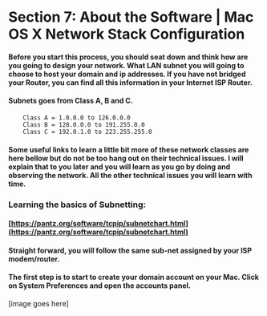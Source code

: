 # Section 7: About the Software | Mac OS X Network Stack Configuration

#### Before you start this process, you should seat down and think how are you going to design your network. What LAN subnet you will going to choose to host your domain and ip addresses. If you have not bridged your Router, you can find all this information in your Internet ISP Router.

#### Subnets goes from Class A, B and C.

```
    Class A = 1.0.0.0 to 126.0.0.0
    Class B = 128.0.0.0 to 191.255.0.0
    Class C = 192.0.1.0 to 223.255.255.0
```

#### Some useful links to learn a little bit more of these network classes are here bellow but do not be too hang out on their technical issues. I will explain that to you later and you will learn as you go by doing and observing the network. All the other technical issues you will learn with time.

### Learning the basics of Subnetting:
#### [https://pantz.org/software/tcpip/subnetchart.html](https://pantz.org/software/tcpip/subnetchart.html)

#### Straight forward, you will follow the same sub-net assigned by your ISP modem/router.

#### The first step is to start to create your domain account on your Mac. Click on System Preferences and open the accounts panel.

[image goes here]
